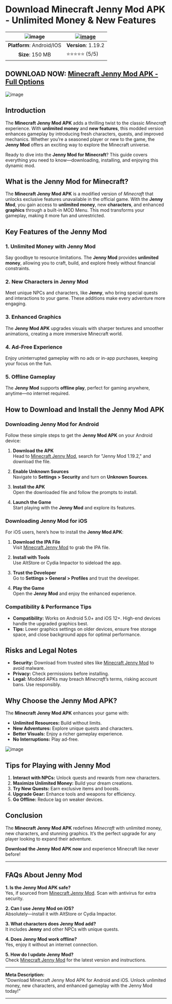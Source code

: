 

# **Download Minecraft Jenny Mod APK - Unlimited Money & New Features**

| ![image](https://jennymod.news/images/logo.webp) | [![image](https://github.com/user-attachments/assets/ab91ab38-53aa-461c-be04-7fb259f56ecd)](https://jennymod.news/) |
|:-------------------------------------------------:|-----------------------|
| **Platform**: Android/IOS                      | **Version**: 1.19.2      |
| **Size**: 150 MB                                  | ⭐⭐⭐⭐⭐ (5/5) |

## **DOWNLOAD NOW: [Minecraft Jenny Mod APK - Full Options](https://jennymod.news/)**

![image](https://jennymod.news/images/Minecraft-Jenny-Mod-Gallery-1-1024x512.webp)

## **Introduction**

The **Minecraft Jenny Mod APK** adds a thrilling twist to the classic *Minecraft* experience. With **unlimited money** and **new features**, this modded version enhances gameplay by introducing fresh characters, quests, and improved mechanics. Whether you’re a seasoned player or new to the game, the **Jenny Mod** offers an exciting way to explore the Minecraft universe.

Ready to dive into the **Jenny Mod for Minecraft**? This guide covers everything you need to know—downloading, installing, and enjoying this dynamic mod.

## **What is the Jenny Mod for Minecraft?**

The **Minecraft Jenny Mod APK** is a modified version of *Minecraft* that unlocks exclusive features unavailable in the official game. With the **Jenny Mod**, you gain access to **unlimited money**, new **characters**, and enhanced **graphics** through a built-in MOD Menu. This mod transforms your gameplay, making it more fun and unrestricted.

## **Key Features of the Jenny Mod**

### **1. Unlimited Money with Jenny Mod**
Say goodbye to resource limitations. The **Jenny Mod** provides **unlimited money**, allowing you to craft, build, and explore freely without financial constraints.

### **2. New Characters in Jenny Mod**
Meet unique NPCs and characters, like **Jenny**, who bring special quests and interactions to your game. These additions make every adventure more engaging.

### **3. Enhanced Graphics**
The **Jenny Mod APK** upgrades visuals with sharper textures and smoother animations, creating a more immersive Minecraft world.

### **4. Ad-Free Experience**
Enjoy uninterrupted gameplay with no ads or in-app purchases, keeping your focus on the fun.

### **5. Offline Gameplay**
The **Jenny Mod** supports **offline play**, perfect for gaming anywhere, anytime—no internet required.

## **How to Download and Install the Jenny Mod APK**

### **Downloading Jenny Mod for Android**
Follow these simple steps to get the **Jenny Mod APK** on your Android device:

1. **Download the APK**  
   Head to [Minecraft Jenny Mod](https://jennymod.news/), search for "Jenny Mod 1.19.2," and download the file.

2. **Enable Unknown Sources**  
   Navigate to **Settings > Security** and turn on **Unknown Sources**.

3. **Install the APK**  
   Open the downloaded file and follow the prompts to install.

4. **Launch the Game**  
   Start playing with the **Jenny Mod** and explore its features.

### **Downloading Jenny Mod for iOS**
For iOS users, here’s how to install the **Jenny Mod APK**:

1. **Download the IPA File**  
   Visit [Minecraft Jenny Mod](https://jennymod.news/) to grab the IPA file.

2. **Install with Tools**  
   Use AltStore or Cydia Impactor to sideload the app.

3. **Trust the Developer**  
   Go to **Settings > General > Profiles** and trust the developer.

4. **Play the Game**  
   Open the **Jenny Mod** and enjoy the enhanced experience.

### **Compatibility & Performance Tips**
- **Compatibility:** Works on Android 5.0+ and iOS 12+. High-end devices handle the upgraded graphics best.  
- **Tips:** Lower graphics settings on older devices, ensure free storage space, and close background apps for optimal performance.

## **Risks and Legal Notes**
- **Security:** Download from trusted sites like [Minecraft Jenny Mod](https://jennymod.news/) to avoid malware.  
- **Privacy:** Check permissions before installing.  
- **Legal:** Modded APKs may breach *Minecraft*’s terms, risking account bans. Use responsibly.

## **Why Choose the Jenny Mod APK?**
The **Minecraft Jenny Mod APK** enhances your game with:
- **Unlimited Resources:** Build without limits.  
- **New Adventures:** Explore unique quests and characters.  
- **Better Visuals:** Enjoy a richer gameplay experience.  
- **No Interruptions:** Play ad-free.

![image](https://jennymod.news/images/Minecraft-Jenny-Mod-Gallery-2-1024x512.webp)

## **Tips for Playing with Jenny Mod**
1. **Interact with NPCs:** Unlock quests and rewards from new characters.  
2. **Maximize Unlimited Money:** Build your dream creations.  
3. **Try New Quests:** Earn exclusive items and boosts.  
4. **Upgrade Gear:** Enhance tools and weapons for efficiency.  
5. **Go Offline:** Reduce lag on weaker devices.

## **Conclusion**
The **Minecraft Jenny Mod APK** redefines *Minecraft* with unlimited money, new characters, and stunning graphics. It’s the perfect upgrade for any player looking to expand their adventure.

**Download the Jenny Mod APK now** and experience Minecraft like never before!

---

## **FAQs About Jenny Mod**

**1. Is the Jenny Mod APK safe?**  
Yes, if sourced from [Minecraft Jenny Mod](https://jennymod.news/). Scan with antivirus for extra security.

**2. Can I use Jenny Mod on iOS?**  
Absolutely—install it with AltStore or Cydia Impactor.

**3. What characters does Jenny Mod add?**  
It includes **Jenny** and other NPCs with unique quests.

**4. Does Jenny Mod work offline?**  
Yes, enjoy it without an internet connection.

**5. How do I update Jenny Mod?**  
Check [Minecraft Jenny Mod](https://jennymod.news/) for the latest version and instructions.

---

**Meta Description:**  
"Download Minecraft Jenny Mod APK for Android and iOS. Unlock unlimited money, new characters, and enhanced gameplay with the Jenny Mod today!"  

--- 
